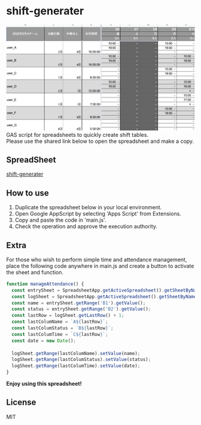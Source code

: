# shift-generater
![shift-generater](shift-generater-test.jpg)
GAS script for spreadsheets to quickly create shift tables.<br>
Please use the shared link below to open the spreadsheet and make a copy.

## SpreadSheet
[shift-generater](https://docs.google.com/spreadsheets/d/18PYbOXrRExwwhnOL5MUdq_xH1ioKewH-Mi-3fPOeEGc/edit?usp=sharing)

## How to use
1. Duplicate the spreadsheet below in your local environment.
2. Open Google AppScript by selecting 'Apps Script' from Extensions.
3. Copy and paste the code in 'main.js'.
4. Check the operation and approve the execution authority.

## Extra 
For those who wish to perform simple time and attendance management, place the following code anywhere in main.js and create a button to activate the sheet and function.

```javascript:main.js
function manageAttendance() {
  const entrySheet = SpreadsheetApp.getActiveSpreadsheet().getSheetByName('記入');
  const logSheet = SpreadsheetApp.getActiveSpreadsheet().getSheetByName('ログ');
  const name = entrySheet.getRange('B1').getValue();
  const status = entrySheet.getRange('B2').getValue();
  const lastRow = logSheet.getLastRow() + 1;
  const lastColumName = `A${lastRow}`;
  const lastColumStatus = `B${lastRow}`;
  const lastColumTime = `C${lastRow}`;
  const date = new Date();

  logSheet.getRange(lastColumName).setValue(name);
  logSheet.getRange(lastColumStatus).setValue(status);
  logSheet.getRange(lastColumTime).setValue(date);
}
```

**Enjoy using this spreadsheet!**

## License
MIT
